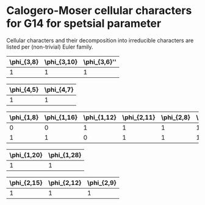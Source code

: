 # Calogero-Moser cellular characters for G14 for spetsial parameter

Cellular characters and their decomposition into irreducible characters are listed per (non-trivial) Euler family.

| \phi_{3,8}| \phi_{3,10}| \phi_{3,6}'' |
| ----| ----| ---- |
| 1| 1| 1 |

| \phi_{4,5}| \phi_{4,7} |
| ----| ---- |
| 1| 1 |

| \phi_{1,8}| \phi_{1,16}| \phi_{1,12}| \phi_{2,11}| \phi_{2,8}| \phi_{2,5}| \phi_{2,7}| \phi_{2,4}| \phi_{2,1}| \phi_{3,2}| \phi_{3,4}| \phi_{3,6}'| \phi_{4,3} |
| ----| ----| ----| ----| ----| ----| ----| ----| ----| ----| ----| ----| ---- |
| 0| 0| 1| 1| 1| 1| 1| 1| 1| 1| 1| 1| 2 |
| 1| 1| 0| 1| 1| 1| 1| 1| 1| 2| 2| 2| 2 |

| \phi_{1,20}| \phi_{1,28} |
| ----| ---- |
| 1| 1 |

| \phi_{2,15}| \phi_{2,12}| \phi_{2,9} |
| ----| ----| ---- |
| 1| 1| 1 |


